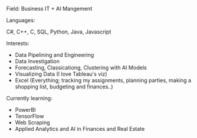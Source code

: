Field: Business IT + AI Mangement



Languages:

C#, C++, C, SQL, Python, Java, Javascript

Interests:
- Data Pipelining and Engineering
- Data Investigation
- Forecasting, Classicationg, Clustering with AI Models
- Visualizing Data (I love Tableau's viz)
- Excel (Everything; tracking my assignments, planning parties, making a shopping list, budgeting and finances..)

Currently learning:
- PowerBI
- TensorFlow
- Web Scraping
- Applied Analytics and AI in Finances and Real Estate

<!--
**kaungkhantko/kaungkhantko** is a ✨ _special_ ✨ repository because its `README.md` (this file) appears on your GitHub profile.

Here are some ideas to get you started:

- 🔭 I’m currently working on ...
- 🌱 I’m currently learning ...
- 👯 I’m looking to collaborate on ...
- 🤔 I’m looking for help with ...
- 💬 Ask me about ...
- 📫 How to reach me: ...
- 😄 Pronouns: ...
- ⚡ Fun fact: ...
-->
